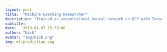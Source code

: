 ```yaml
---
layout: post
title:  "Machine Learning Researcher"
description: "Trained an convolutional neural network on GCP with TensorFlow and Python that improved recognition accuracy by 20%."
subtitle: 
date:   2018-01-07 15:39:40
author: "Nick"
avatar: "img/nick.png"
img: ml/prediction.png
---
```


